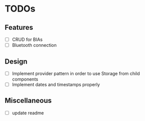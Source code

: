 # TODOs

## Features
- [ ] CRUD for BIAs
- [ ] Bluetooth connection

## Design
- [ ] Implement provider pattern in order to use Storage from child components 
- [ ] Implement dates and timestamps properly 

## Miscellaneous
- [ ] update readme

